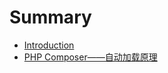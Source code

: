 # Summary

* [Introduction](README.md)
* [PHP Composer——自动加载原理](php-composer2014-2014-zi-dong-jia-zai-yuan-li.md)

